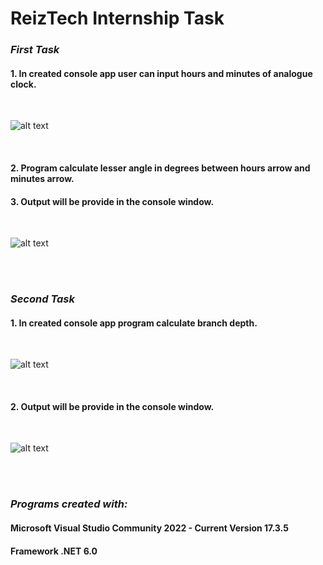 # ReizTech Internship Task
### *First Task*
#### 1. In created console app user can input hours and minutes of analogue clock.
<br/>

![alt text](https://i.postimg.cc/xdcL8b9n/Clock.png)

<br/>

#### 2. Program calculate lesser angle in degrees between hours arrow and minutes arrow.
#### 3. Output will be provide in the console window.

<br/>

![alt text](https://i.postimg.cc/ry0cjyws/Console.png)

<br/>
<br/>

### *Second Task*

#### 1. In created console app program calculate branch depth.

<br/>

![alt text](https://i.postimg.cc/8zKNw7MF/Binary-Tree.png)

<br/>

#### 2. Output will be provide in the console window.

<br/>

![alt text](https://i.postimg.cc/28LQCW8Y/Console-Branch.png)

<br/>
<br/>

### *Programs created with:*
#### Microsoft Visual Studio Community 2022 - Current Version 17.3.5
#### Framework .NET 6.0

<br/>
